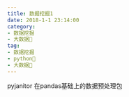 ```yaml
---
title: 数据挖掘1
date: 2018-1-1 23:14:00
category:
- 数据挖掘
- 大数据🐘
tag:
- 数据挖掘
- python🐍
- 大数据🐘
---
```

pyjanitor 在pandas基础上的数据预处理包